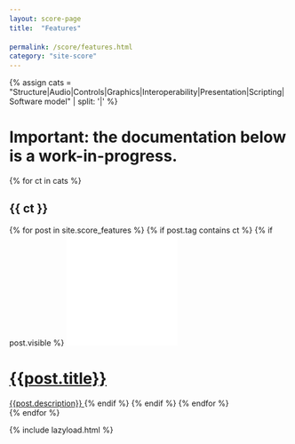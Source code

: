 ```yaml
---
layout: score-page
title:  "Features"

permalink: /score/features.html
category: "site-score"
---
```

{% assign cats = "Structure|Audio|Controls|Graphics|Interoperability|Presentation|Scripting|Software model" | split: '|' %}

<h1> Important: the documentation below is a work-in-progress. </h1>
<div>
    {% for ct in cats %}
         <h2 class="feature-title">{{ ct }}</h2>
         <div class="features-list">
        {% for post in site.score_features %}
            {% if post.tag contains ct %}
            {% if post.visible %}
                <a href="https://ossia.io/score-docs/{{post.doclink}}" class="thumbnail" >
                    <img class="thumbnail-feature" src="/assets/blank.png" alt="" data-echo="{{post.image}}"  width="auto"/>
                    <h1 class="blog-title">{{post.title}} </h1>
                    <span class="feature-description">{{post.description}} </span>
                </a>
            {% endif %}
            {% endif %}
        {% endfor %}
        </div>
    {% endfor %}
</div>

{% include lazyload.html %}